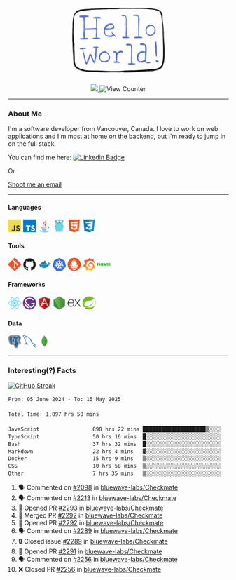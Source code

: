 <div align="center">
    <img src="./img/hello_world.webp" height="200px" width="">
    <div>
        <a href="https://www.linkedin.com/in/ajhollid">
            <img src="https://img.shields.io/badge/LinkedIn-blue"/>
        </a>
        <img src="https://komarev.com/ghpvc/?username=ajhollid&color=yellow" alt="View Counter">
    </div>
</div>

---

### About Me

I'm a software developer from Vancouver, Canada. I love to work on web applications and I'm most at home on the backend, but I'm ready to jump in on the full stack.

You can find me here: [![Linkedin Badge](https://img.shields.io/badge/-ajhollid-blue?style=flat&logo=Linkedin&logoColor=white)](https://www.linkedin.com/in/ajhollid)

Or

[Shoot me an email](mailto:ajhollid@gmail.com)

---

#### Languages

<div>
    <img src="./img/devicons/javascript-original.svg" width=30 height=30 alt="JavaScript">
    <img src="/img/devicons/typescript-original.svg" width=30 height=30 alt="TypeScript">
    <img src="./img/devicons/java-original.svg" width=30 height=30 alt="Java">
    <img src="./img/devicons/go-original.svg" width=30 height=30 alt="Golang">
    <img src="./img/devicons/html5-original.svg" width=30 height=30 alt="HTML 5">
    <img src="./img/devicons/css3-original.svg" width=30 height=30 alt="CSS 3">
</div>

#### Tools

<div>
    <img src="./img/devicons/git-original.svg" width=30 height=30 alt="Git">
    <img src="./img/devicons/github-original.svg" width=30 height=30 alt="Github">
    <img src="./img/devicons/docker-original.svg" width=30 
    height=30 alt="Docker">
    <img src="./img/devicons/kubernetes-original.svg" width=30 height=30 alt="K8">
    <img src="./img/devicons/prometheus-original.svg" width=30 height=30 alt="Prometheus">
    <img src="./img/devicons/grafana-original.svg" width=30 height=30 alt="Grafana">
    <img src="./img/devicons/nginx-original.svg" width=30 height=30 alt="Nginx">
</div>

#### Frameworks

<div>
    <img src="./img/devicons/react-original.svg" width=30 height=30 alt="React">
    <img src="./img/devicons/gatsby-original.svg" width=30 height=30 alt="Gatsby">
    <img src="./img/devicons/angularjs-original.svg" width=30 height=30 alt="AngularJS">
    <img src="./img/devicons/nodejs-original.svg" width=30 height=30 alt="NodeJS">
    <img src="./img/devicons/express-original.svg" width=30 height=30 alt="Express">
    <img src="./img/devicons/spring-original.svg" width=30 height=30 alt="Spring">
</div>

#### Data

<div>
    <img src="./img/devicons/postgresql-original.svg" width=30 height=30 alt="Postgresql">
    <img src="./img/devicons/mysql-original.svg" width=30 height=30 alt="Mysql">
    <img src="./img/devicons/mongodb-original.svg" width=30 height=30 alt="MongoDB">
</div>

---

### Interesting(?) Facts

[![GitHub Streak](http://github-readme-streak-stats.herokuapp.com?user=ajhollid)](https://git.io/streak-stats)

 <!--START_SECTION:waka-->

```txt
From: 05 June 2024 - To: 15 May 2025

Total Time: 1,097 hrs 50 mins

JavaScript                 898 hrs 22 mins ████████████████████▒░░░░   81.27 %
TypeScript                 50 hrs 16 mins  █░░░░░░░░░░░░░░░░░░░░░░░░   04.55 %
Bash                       37 hrs 32 mins  █░░░░░░░░░░░░░░░░░░░░░░░░   03.40 %
Markdown                   22 hrs 4 mins   ▓░░░░░░░░░░░░░░░░░░░░░░░░   02.00 %
Docker                     15 hrs 9 mins   ▒░░░░░░░░░░░░░░░░░░░░░░░░   01.37 %
CSS                        10 hrs 58 mins  ▒░░░░░░░░░░░░░░░░░░░░░░░░   00.99 %
Other                      7 hrs 35 mins   ▒░░░░░░░░░░░░░░░░░░░░░░░░   00.69 %
```

<!--END_SECTION:waka-->


<!--START_SECTION:activity-->
1. 🗣 Commented on [#2098](https://github.com/bluewave-labs/Checkmate/issues/2098#issuecomment-2888617091) in [bluewave-labs/Checkmate](https://github.com/bluewave-labs/Checkmate)
2. 🗣 Commented on [#2213](https://github.com/bluewave-labs/Checkmate/issues/2213#issuecomment-2888543528) in [bluewave-labs/Checkmate](https://github.com/bluewave-labs/Checkmate)
3. 💪 Opened PR [#2293](https://github.com/bluewave-labs/Checkmate/pull/2293) in [bluewave-labs/Checkmate](https://github.com/bluewave-labs/Checkmate)
4. 🎉 Merged PR [#2292](https://github.com/bluewave-labs/Checkmate/pull/2292) in [bluewave-labs/Checkmate](https://github.com/bluewave-labs/Checkmate)
5. 💪 Opened PR [#2292](https://github.com/bluewave-labs/Checkmate/pull/2292) in [bluewave-labs/Checkmate](https://github.com/bluewave-labs/Checkmate)
6. 🗣 Commented on [#2289](https://github.com/bluewave-labs/Checkmate/issues/2289#issuecomment-2887688489) in [bluewave-labs/Checkmate](https://github.com/bluewave-labs/Checkmate)
7. 🔒 Closed issue [#2289](https://github.com/bluewave-labs/Checkmate/issues/2289) in [bluewave-labs/Checkmate](https://github.com/bluewave-labs/Checkmate)
8. 💪 Opened PR [#2291](https://github.com/bluewave-labs/Checkmate/pull/2291) in [bluewave-labs/Checkmate](https://github.com/bluewave-labs/Checkmate)
9. 🗣 Commented on [#2256](https://github.com/bluewave-labs/Checkmate/pull/2256#issuecomment-2887249450) in [bluewave-labs/Checkmate](https://github.com/bluewave-labs/Checkmate)
10. ❌ Closed PR [#2256](https://github.com/bluewave-labs/Checkmate/pull/2256) in [bluewave-labs/Checkmate](https://github.com/bluewave-labs/Checkmate)
<!--END_SECTION:activity-->
